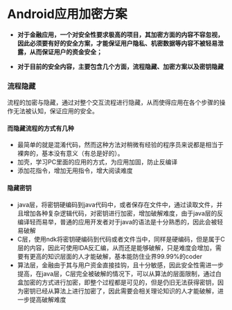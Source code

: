 # Android应用加密方案

* **对于金融应用，一个对安全性要求极高的项目，其加密方面的内容不容忽视，因此必须要有好的安全方案，才能保证用户隐私、机密数据等内容不被轻易泄露，从而保证用户的资金安全；**

* **对于目前的安全内容，主要包含几个方面，流程隐藏、加密方案以及密钥隐藏**

### 流程隐藏

流程的加密与隐藏，通过对整个交互流程进行隐藏，从而使得应用在各个步骤的操作无法被认知，保证应用的安全。

#### 而隐藏流程的方式有几种

* 最简单的就是混淆代码，然而这种方法对稍微有经验的程序员来说都是相当于裸奔的，基本没有意义（有总是好的）。
* 加壳，学习PC里面的应用的方式，为应用加固，防止反编译
* 添加花指令，增加无用指令，增大阅读难度

#### 隐藏密钥

* java层，将密钥硬编码到java代码中，或者保存在文件中，通过读取文件，并且增加各种复杂逻辑代码，对密钥进行加密，增加破解难度，由于java层的反编译轻而易举，普通的应用开发者对于java的语法是十分熟悉的，因此会被轻易破解
* C层，使用ndk将密钥硬编码到代码或者文件当中，同样是硬编码，但是属于C层的内容，因此可使用IDA反汇编，从而还是能够破解，只是难度会增加，需要有更高的知识层面的人才能破解，基本能防住业界99.99%的coder
* 算法层，金融由于其与用户资金直接挂钩，且十分敏感，因此安全性需进一步提高，在java层，C层完全被破解的情况下，可以从算法的层面限制，通过白盒加密的方式进行加密，即整个过程都是可见的，但是仍旧无法获得密钥，因为密钥已经从算法上进行加密了，因此需要会相关理论知识的人才能破解，进一步提高破解难度
